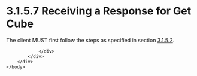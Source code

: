 <html dir="LTR" xmlns:mshelp="http://msdn.microsoft.com/mshelp" xmlns:ddue="http://ddue.schemas.microsoft.com/authoring/2003/5" xmlns:xlink="http://www.w3.org/1999/xlink" xmlns:tool="http://www.microsoft.com/tooltip">
    <head>
        <meta http-equiv="Content-Type" content="text/html; CHARSET=utf-8"></meta>
        <meta name="save" content="history"></meta>
        <title>3.1.5.7 Receiving a Response for Get Cube</title>
        <xml>
            <mshelp:toctitle title="3.1.5.7 Receiving a Response for Get Cube"></mshelp:toctitle>
            <mshelp:rltitle title="[MS-SSAS8]: Receiving a Response for Get Cube"></mshelp:rltitle>
            <mshelp:keyword index="A" term="b0a99665-3eb9-4ea6-992a-d23f28a8401f"></mshelp:keyword>
            <mshelp:attr name="DCSext.ContentType" value="open specification"></mshelp:attr>
            <mshelp:attr name="AssetID" value="b0a99665-3eb9-4ea6-992a-d23f28a8401f"></mshelp:attr>
            <mshelp:attr name="TopicType" value="kbRef"></mshelp:attr>
            <mshelp:attr name="DCSext.Title" value="[MS-SSAS8]: Receiving a Response for Get Cube" />
        </xml>
    </head>
    <body>
        <div id="header">
            <h1 class="heading">3.1.5.7 Receiving a Response for Get Cube</h1>
        </div>
        <div id="mainSection">
            <div id="mainBody">
                <div id="allHistory" class="saveHistory"></div>
                <div id="sectionSection0" class="section" name="collapseableSection">
                    

<p>The client MUST first follow the steps as specified in
section <a href="0da4c77c-7d9c-4c4c-94e6-f6ac04d6b005.html">3.1.5.2</a>.</p>


                </div>
            </div>
        </div>
    </body>
</html>